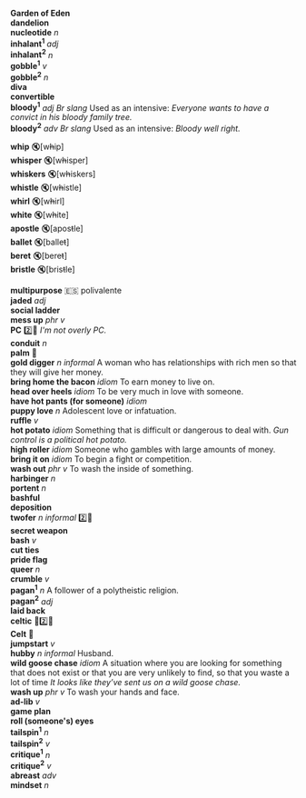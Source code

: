 
__Garden of Eden__  
__dandelion__  
__nucleotide__ _n_  
__inhalant<sup>1</sup>__ _adj_  
__inhalant<sup>2</sup>__ _n_  
__gobble<sup>1</sup>__ _v_  
__gobble<sup>2</sup>__ _n_  
__diva__  
__convertible__  
__bloody<sup>1</sup>__ _adj_  _Br slang_ Used as an intensive: _Everyone wants to have a convict in his bloody family tree._  
__bloody<sup>2</sup>__ _adv_  _Br slang_ Used as an intensive: _Bloody well right._  

__whip__ :mute:[w~~h~~ip]  
__whisper__ :mute:[w~~h~~isper]  
__whiskers__ :mute:[w~~h~~iskers]  
__whistle__ :mute:[w~~h~~istle]  
__whirl__ :mute:[w~~h~~irl]  
__white__ :mute:[w~~h~~ite]  
__apostle__ :mute:[apos~~t~~le]  
__ballet__ :mute:[balle~~t~~]  
__beret__ :mute:[bere~~t~~]  
__bristle__ :mute:[bris~~t~~le]  

__multipurpose__ :es: polivalente  
__jaded__ _adj_  
__social ladder__  
__mess up__ _phr v_  
__PC__ :two::hammer: _I'm not overly PC._  
__conduit__ _n_  
__palm__ :mega:  
__gold digger__ _n_ _informal_ A woman who has relationships with rich men so that they will give her money.  
__bring home the bacon__ _idiom_ To earn money to live on.  
__head over heels__ _idiom_ To be very much in love with someone.  
__have hot pants (for someone)__ _idiom_  
__puppy love__ _n_ Adolescent love or infatuation.  
__ruffle__ _v_  
__hot potato__ _idiom_ Something that is difficult or dangerous to deal with. _Gun control is a political hot potato._  
__high roller__ _idiom_ Someone who gambles with large amounts of money.  
__bring it on__ _idiom_ To begin a fight or competition.  
__wash out__ _phr v_ To wash the inside of something.  
__harbinger__ _n_  
__portent__ _n_  
__bashful__  
__deposition__  
__twofer__ _n_ _informal_ :two::hammer:  
__secret weapon__  
__bash__ _v_  
__cut ties__  
__pride flag__  
__queer__ _n_  
__crumble__ _v_  
__pagan<sup>1</sup>__ _n_ A follower of a polytheistic religion.  
__pagan<sup>2</sup>__ _adj_  
__laid back__  
__celtic__ :mega::two::hammer:  
__Celt__ :mega:  
__jumpstart__ _v_  
__hubby__ _n_ _informal_ Husband.  
__wild goose chase__ _idiom_ A situation where you are looking for something that does not exist or that you are very unlikely to find, so that you waste a lot of time  _It looks like they’ve sent us on a wild goose chase._  
__wash up__ _phr v_ To wash your hands and face.  
__ad-lib__ _v_  
__game plan__  
__roll (someone's) eyes__  
__tailspin<sup>1</sup>__ _n_  
__tailspin<sup>2</sup>__ _v_  
__critique<sup>1</sup>__ _n_  
__critique<sup>2</sup>__ _v_  
__abreast__ _adv_  
__mindset__ _n_  
